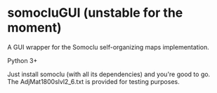 # somocluGUI (unstable for the moment)
A GUI wrapper for the Somoclu self-organizing maps implementation.

Python 3+

Just install somoclu (with all its dependencies) and you're good to go.    
The AdjMat1800slvl2_6.txt is provided for testing purposes.